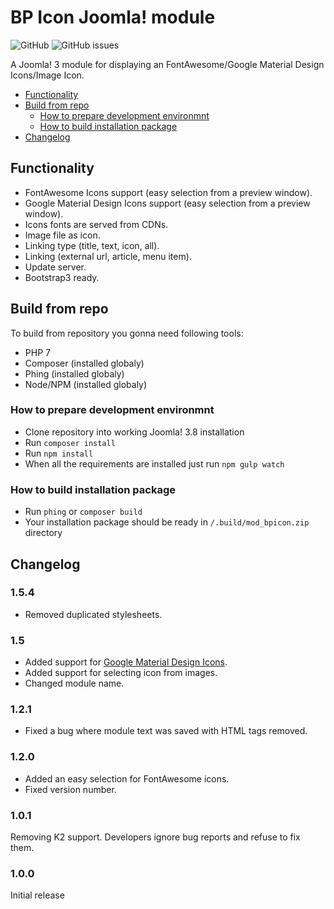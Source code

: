 # BP Icon Joomla! module
![GitHub](https://img.shields.io/github/license/bestproject/mod_bpicon.svg)
![GitHub issues](https://img.shields.io/github/issues-raw/bestproject/mod_bpicon.svg)

A Joomla! 3 module for displaying an FontAwesome/Google Material Design Icons/Image Icon.

- [Functionality](#functionality)
- [Build from repo](#build-from-repo)
    - [How to prepare development environmnt](#how-to-prepare-development-environmnt)
    - [How to build installation package](#how-to-build-installation-package)
- [Changelog](#changelog)

## Functionality
- FontAwesome Icons support (easy selection from a preview window).
- Google Material Design Icons support (easy selection from a preview window).
- Icons fonts are served from CDNs.
- Image file as icon.
- Linking type (title, text, icon, all).
- Linking (external url, article, menu item).
- Update server.
- Bootstrap3 ready.

## Build from repo
To build from repository you gonna need following tools:
- PHP 7
- Composer (installed globaly)
- Phing (installed globaly)
- Node/NPM (installed globaly)

### How to prepare development environmnt
- Clone repository into working Joomla! 3.8 installation
- Run `composer install`
- Run `npm install`
- When all the requirements are installed just run `npm gulp watch`

### How to build installation package
- Run `phing` or `composer build`
- Your installation package should be ready in `/.build/mod_bpicon.zip` directory

## Changelog
### 1.5.4
- Removed duplicated stylesheets.

### 1.5
- Added support for [Google Material Design Icons](https://design.google.com/icons/).
- Added support for selecting icon from images.
- Changed module name.

### 1.2.1
- Fixed a bug where module text was saved with HTML tags removed.

### 1.2.0
- Added an easy selection for FontAwesome icons.
- Fixed version number.

### 1.0.1
Removing K2 support. Developers ignore bug reports and refuse to fix them. 

### 1.0.0
Initial release

